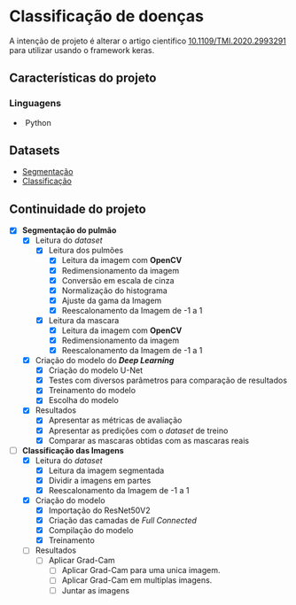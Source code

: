 # Classificação de doenças

A intenção de projeto é alterar o artigo cientifico [10.1109/TMI.2020.2993291](https://ieeexplore.ieee.org/document/9090149) para utilizar usando o framework keras.

## Características do projeto

### Linguagens

- <img src="https://upload.wikimedia.org/wikipedia/commons/thumb/c/c3/Python-logo-notext.svg/768px-Python-logo-notext.svg.png" alt="python" style="zoom:2%" /> Python

## Datasets

- [Segmentação](https://www.kaggle.com/nikhilpandey360/chest-xray-masks-and-labels)
- [Classificação](https://www.kaggle.com/andrewmvd/covid19-ct-scans)

## Continuidade do projeto

- [x] **Segmentação do pulmão**
  - [x] Leitura do _dataset_ 
    - [x] Leitura dos pulmões
      - [x] Leitura da imagem com **OpenCV**
      - [x] Redimensionamento da imagem
      - [x] Conversão em escala de cinza
      - [x] Normalização do histograma
      - [x] Ajuste da gama da Imagem
      - [x] Reescalonamento da Imagem de -1 a 1
    - [x] Leitura da mascara
      - [x] Leitura da imagem com **OpenCV**
      - [x] Redimensionamento da imagem
      - [x] Reescalonamento da Imagem de -1 a 1
  - [x] Criação do modelo do **_Deep Learning_**
    - [x] Criação do modelo U-Net
    - [x] Testes com diversos parâmetros para comparação de resultados
    - [x] Treinamento do modelo
    - [x] Escolha do modelo
  - [x] Resultados
    - [x] Apresentar as métricas de avaliação
    - [x] Apresentar as predições com o _dataset_ de treino
    - [x] Comparar as mascaras obtidas com as mascaras reais
- [ ] **Classificação das Imagens**
  - [x] Leitura do _dataset_
    - [x] Leitura da imagem segmentada
    - [x] Dividir a imagens em partes
    - [x] Reescalonamento da Imagem de -1 a 1
  - [x] Criação do modelo
    - [x] Importação do ResNet50V2
    - [x] Criação das camadas de _Full Connected_
    - [x] Compilação do modelo
    - [x] Treinamento
  - [ ] Resultados
    - [ ] Aplicar Grad-Cam
      - [ ] Aplicar Grad-Cam para uma unica imagem.
      - [ ] Aplicar Grad-Cam em multiplas imagens.
      - [ ] Juntar as imagens